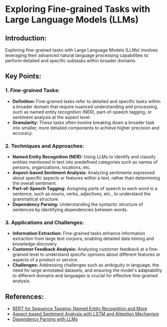 # Exploring Fine-grained Tasks with Large Language Models (LLMs)

## Introduction:
Exploring fine-grained tasks with Large Language Models (LLMs) involves leveraging their advanced natural language processing capabilities to perform detailed and specific subtasks within broader domains.

## Key Points:

### 1. Fine-grained Tasks:
- **Definition:** Fine-grained tasks refer to detailed and specific tasks within a broader domain that require nuanced understanding and processing, such as named entity recognition (NER), part-of-speech tagging, or sentiment analysis at the aspect level.
- **Granularity:** These tasks often involve breaking down a broader task into smaller, more detailed components to achieve higher precision and accuracy.

### 2. Techniques and Approaches:
- **Named Entity Recognition (NER):** Using LLMs to identify and classify entities mentioned in text into predefined categories such as names of persons, organizations, locations, etc.
- **Aspect-based Sentiment Analysis:** Analyzing sentiments expressed about specific aspects or features within a text, rather than determining the overall sentiment.
- **Part-of-Speech Tagging:** Assigning parts of speech to each word in a sentence, such as nouns, verbs, adjectives, etc., to understand the grammatical structure.
- **Dependency Parsing:** Understanding the syntactic structure of sentences by identifying dependencies between words.

### 3. Applications and Challenges:
- **Information Extraction:** Fine-grained tasks enhance information extraction from large text corpora, enabling detailed data mining and knowledge discovery.
- **Customer Feedback Analysis:** Analyzing customer feedback at a fine-grained level to understand specific opinions about different features or aspects of a product or service.
- **Challenges:** Addressing challenges such as ambiguity in language, the need for large annotated datasets, and ensuring the model's adaptability to different domains and languages is crucial for effective fine-grained analysis.

## References:
- [BERT for Sequence Tagging: Named Entity Recognition and More](https://arxiv.org/abs/1904.03343)
- [Aspect-based Sentiment Analysis with LSTM and Attention Mechanism](https://arxiv.org/abs/1902.09314)
- [Dependency Parsing with LLMs](https://aclanthology.org/D19-1250/)

